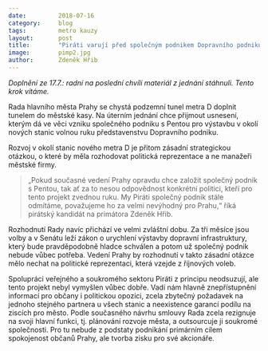 ```yaml
---
date:         2018-07-16
category:     blog
tags:         metro kauzy
layout:       post
title:        "Piráti varují před společným podnikem Dopravního podniku s Pentou k metru D" 
image:        pimp2.jpg
author:       Zdeněk Hřib
---
```


*Doplnění ze 17.7.: radní na poslední chvíli materiál z jednání stáhnuli. Tento krok vítáme.*

Rada hlavního města Prahy se chystá podzemní tunel metra D doplnit tunelem do městské kasy. Na úterním jednání chce přijmout usnesení, kterým dá ve věci vzniku společného podniku s Pentou pro výstavbu v okolí nových stanic volnou ruku představenstvu Dopravního podniku.

Rozvoj v okolí stanic nového metra D je přitom zásadní strategickou otázkou, o které by měla rozhodovat politická reprezentace a ne manažeři městské firmy. 
> „Pokud současné vedení Prahy opravdu chce založit společný podnik s Pentou, tak ať za to nesou odpovědnost konkrétní politici, kteří pro tento projekt zvednou ruku. My Piráti společný podnik stále odmítáme, považujeme ho za velmi nevýhodný pro Prahu,“ říká pirátský kandidát na primátora Zdeněk Hřib. 

Rozhodnutí Rady navíc přichází ve velmi zvláštní dobu. Za tři měsíce jsou volby a v Senátu leží zákon o urychlení výstavby dopravní infrastruktury, který bude pravděpodobně hladce schválen a potom už společný podnik nebude vůbec potřeba. Vedení Prahy by rozhodnutí v takto zásadní otázce mělo nechat na politické reprezentaci, která vzejde z říjnových voleb. 

Spolupráci veřejného a soukromého sektoru Piráti z principu neodsuzují, ale tento projekt nebyl vymyšlen vůbec dobře. Vadí nám hlavně znepřístupnění informací pro občany i politickou opozici, zcela zbytečný požadavek na jednoho stejného partnera u všech stanic a neexistence garancí podílu na ziscích pro město. Podle současného návrhu smlouvy Rada zcela rezignuje na svoji hlavní funkci, tj. plánování rozvoje města, a outsourcuje ji soukromé společnosti. Pro tu nebude z podstaty podnikání primárním cílem spokojenost občanů Prahy, ale tvorba zisku pro své akcionáře.

